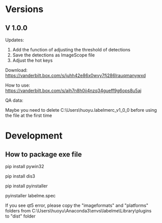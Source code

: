 # Versions
## V 1.0.0
Updates: 
1. Add the function of adjusting the threshold of detections
2. Save the detections as ImageScope file
3. Adjust the hot keys

Download: https://vanderbilt.box.com/s/juhh42e86x0wvy7fj286lrauqmanywxd

How to use: https://vanderbilt.box.com/s/aih7n8h0ii4nzq34gueff9g6ops8u5aj

QA data: 

Maybe you need to delete C:\Users\huoyu\.labelmerc_v1_0_0 before using the file at the first time


# Development

## How to package exe file

pip install pywin32

pip install dis3

pip install pyinstaller

pyinstaller labelme.spec

If you see qt5 error, please copy the "imageformats" and "platforms" folders from
C:\Users\huoyu\Anaconda3\envs\labelme\Library\plugins\
to "dist" folder

